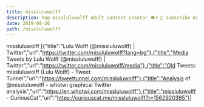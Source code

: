 ```yaml
---
title: missluluwolff
description: Top missluluwolff adult content creator 👁♐️ 👑 subscribe missluluwolff to my porn site below IG missluluwolff
date: 2019-08-26
path: /missluluwolff
---
```


missluluwolff
[{"title":"Lulu Wolff (@missluluwolff) | Twitter","url":"https://twitter.com/missluluwolff?lang=bg"},{"title":"Media Tweets by Lulu Wolff (@missluluwolff) | Twitter","url":"https://twitter.com/missluluwolff/media"},{"title":"Old Tweets: missluluwolff (Lulu Wolff) - Tweet Tunnel","url":"https://tweettunnel.com/missluluwolff"},{"title":"Analysis of @missluluwolff - whotwi graphical Twitter analysis","url":"https://en.whotwi.com/missluluwolff"},{"title":"missluluwolff - CuriousCat","url":"https://curiouscat.me/missluluwolff?t=1562920365"}]

